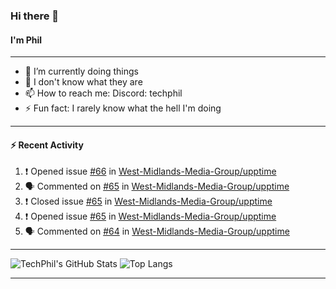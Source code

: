 ### Hi there 👋
#### I'm Phil

---

- 🔭 I’m currently doing things
- 🌱 I don't know what they are
- 📫 How to reach me: Discord: techphil
- ⚡ Fun fact: I rarely know what the hell I'm doing

---

#### ⚡ Recent Activity
<!--START_SECTION:activity-->
1. ❗️ Opened issue [#66](https://github.com//West-Midlands-Media-Group/upptime/issues/66) in [West-Midlands-Media-Group/upptime](https://github.com//West-Midlands-Media-Group/upptime)
2. 🗣 Commented on [#65](https://github.com//West-Midlands-Media-Group/upptime/issues/65) in [West-Midlands-Media-Group/upptime](https://github.com//West-Midlands-Media-Group/upptime)
3. ❗️ Closed issue [#65](https://github.com//West-Midlands-Media-Group/upptime/issues/65) in [West-Midlands-Media-Group/upptime](https://github.com//West-Midlands-Media-Group/upptime)
4. ❗️ Opened issue [#65](https://github.com//West-Midlands-Media-Group/upptime/issues/65) in [West-Midlands-Media-Group/upptime](https://github.com//West-Midlands-Media-Group/upptime)
5. 🗣 Commented on [#64](https://github.com//West-Midlands-Media-Group/upptime/issues/64) in [West-Midlands-Media-Group/upptime](https://github.com//West-Midlands-Media-Group/upptime)
<!--END_SECTION:activity-->

---

![TechPhil's GitHub Stats](https://github-readme-stats.vercel.app/api?username=techphil&count_private=true)
![Top Langs](https://github-readme-stats.vercel.app/api/top-langs/?username=techphil)

---

